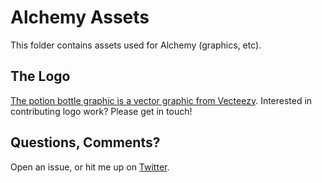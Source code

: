 # Alchemy Assets
This folder contains assets used for Alchemy (graphics, etc).

## The Logo
[The potion bottle graphic is a vector graphic from Vecteezy](https://www.vecteezy.com/vector-art/124561-free-magic-item-vector). Interested in contributing logo work? Please get in touch!

## Questions, Comments?
Open an issue, or hit me up on [Twitter](https://twitter.com/ryanmcgrath/).

